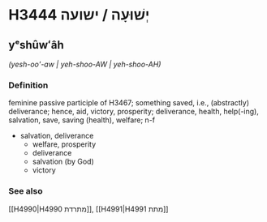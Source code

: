 # H3444 יְשׁוּעָה / ישועה

## yᵉshûwʻâh

_(yesh-oo'-aw | yeh-shoo-AW | yeh-shoo-AH)_

### Definition

feminine passive participle of H3467; something saved, i.e., (abstractly) deliverance; hence, aid, victory, prosperity; deliverance, health, help(-ing), salvation, save, saving (health), welfare; n-f

- salvation, deliverance
  - welfare, prosperity
  - deliverance
  - salvation (by God)
  - victory

### See also

[[H4990|H4990 מתרדת]], [[H4991|H4991 מתת]]
